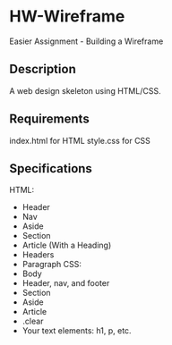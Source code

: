 # HW-Wireframe
Easier Assignment - Building a Wireframe

## Description
A web design skeleton using HTML/CSS.

## Requirements
index.html for HTML
style.css for CSS

## Specifications
HTML:
  - Header
  - Nav
  - Aside
  - Section
  - Article (With a Heading)
  - Headers
  - Paragraph
CSS: 
  - Body
  - Header, nav, and footer
  - Section
  - Aside
  - Article
  - .clear
  - Your text elements: h1, p, etc.
